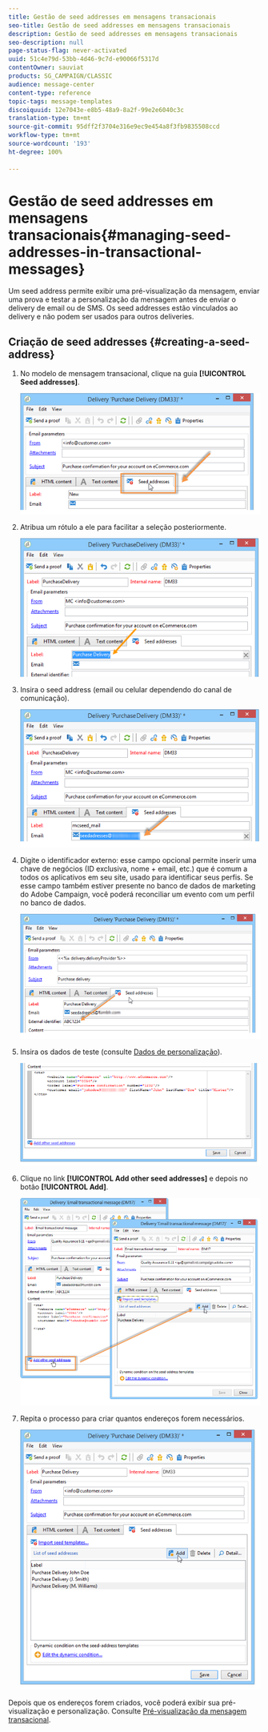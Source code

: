 ```yaml
---
title: Gestão de seed addresses em mensagens transacionais
seo-title: Gestão de seed addresses em mensagens transacionais
description: Gestão de seed addresses em mensagens transacionais
seo-description: null
page-status-flag: never-activated
uuid: 51c4e79d-53bb-4d46-9c7d-e90066f5317d
contentOwner: sauviat
products: SG_CAMPAIGN/CLASSIC
audience: message-center
content-type: reference
topic-tags: message-templates
discoiquuid: 12e7043e-e8b5-48a9-8a2f-99e2e6040c3c
translation-type: tm+mt
source-git-commit: 95dff2f3704e316e9ec9e454a8f3fb9835508ccd
workflow-type: tm+mt
source-wordcount: '193'
ht-degree: 100%

---
```



# Gestão de seed addresses em mensagens transacionais{#managing-seed-addresses-in-transactional-messages}

Um seed address permite exibir uma pré-visualização da mensagem, enviar uma prova e testar a personalização da mensagem antes de enviar o delivery de email ou de SMS. Os seed addresses estão vinculados ao delivery e não podem ser usados para outros deliveries.

## Criação de seed addresses {#creating-a-seed-address}

1. No modelo de mensagem transacional, clique na guia **[!UICONTROL Seed addresses]**.

   ![](assets/messagecenter_create_seedaddr_001.png)

1. Atribua um rótulo a ele para facilitar a seleção posteriormente.

   ![](assets/messagecenter_create_seedaddr_002.png)

1. Insira o seed address (email ou celular dependendo do canal de comunicação).

   ![](assets/messagecenter_create_seedaddr_003.png)

1. Digite o identificador externo: esse campo opcional permite inserir uma chave de negócios (ID exclusiva, nome + email, etc.) que é comum a todos os aplicativos em seu site, usado para identificar seus perfis. Se esse campo também estiver presente no banco de dados de marketing do Adobe Campaign, você poderá reconciliar um evento com um perfil no banco de dados.

   ![](assets/messagecenter_create_seedaddr_003bis.png)

1. Insira os dados de teste (consulte [Dados de personalização](../../message-center/using/personalization-data.md)).

   ![](assets/messagecenter_create_custo_001.png)

   <!--## Creating several seed addresses {#creating-several-seed-addresses}-->
1. Clique no link **[!UICONTROL Add other seed addresses]** e depois no botão **[!UICONTROL Add]**.

   ![](assets/messagecenter_create_seedaddr_004.png)

   <!--1. Follow the configuration steps for a seed address detailed in the [Creating a seed address](#creating-a-seed-address) section.-->
1. Repita o processo para criar quantos endereços forem necessários.

   ![](assets/messagecenter_create_seedaddr_008.png)

Depois que os endereços forem criados, você poderá exibir sua pré-visualização e personalização. Consulte [Pré-visualização da mensagem transacional](../../message-center/using/transactional-message-preview.md).
